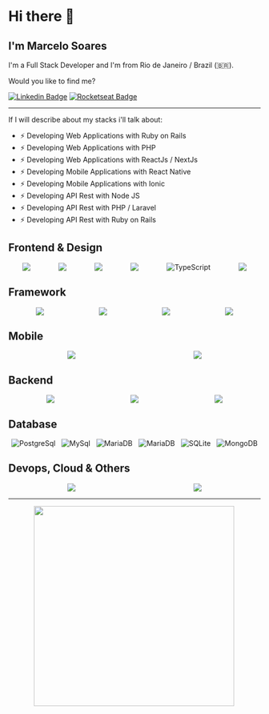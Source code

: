 # Hi there 👋

<!-- <h1>Hey! <img src="https://raw.githubusercontent.com/tavareshenrique/tavareshenrique/master/gifs/Hi.gif" width="30px"></h1> -->

<h2>I'm Marcelo Soares</h2>

I'm a Full Stack Developer and I'm from Rio de Janeiro / Brazil (🇧🇷).

Would you like to find me?

[![Linkedin Badge](https://img.shields.io/badge/-Marcelo%20Soares-blue?style=flat-square&logo=Linkedin&logoColor=white&link=https://www.linkedin.com/in/mamsoares/)](https://www.linkedin.com/in/mamsoares/)
[![Rocketseat Badge](https://img.shields.io/badge/-Marcelo%20Soares-8257E6?style=flat-square&logo=apache-rocketmq&logoColor=white&link=https://app.rocketseat.com.br/me/marcelo-soares)](https://app.rocketseat.com.br/me/marcelo-soares)

<!--
[![Gmail Badge](https://img.shields.io/badge/-mamsoares@gmail.com-c14438?style=flat-square&logo=Gmail&logoColor=white&link=mailto:mamsoares@gmail.com)](mailto:mamsoares@gmail.com)
 -->

---

If I will describe about my stacks i'll talk about:

<!--ts-->

- ⚡ Developing Web Applications with Ruby on Rails
- ⚡ Developing Web Applications with PHP
- ⚡ Developing Web Applications with ReactJs / NextJs
- ⚡ Developing Mobile Applications with React Native
- ⚡ Developing Mobile Applications with Ionic
- ⚡ Developing API Rest with Node JS
- ⚡ Developing API Rest with PHP / Laravel
- ⚡ Developing API Rest with Ruby on Rails

## Frontend & Design

<div style="display:flex; flex-direction: row; align-items: center; justify-content: space-around">
  <img src="https://img.shields.io/badge/html5%20-%23E34F26.svg?&style=for-the-badge&logo=html5&logoColor=white"/>
  <img src="https://img.shields.io/badge/css3%20-%231572B6.svg?&style=for-the-badge&logo=css3&logoColor=white"/>
  <img src="https://img.shields.io/badge/-javascript%20-yellow?&style=for-the-badge&logo=javascript&logoColor=white"/>
  <!-- <img src="https://img.shields.io/badge/vuejs%20-%2335495e.svg?&style=for-the-badge&logo=vue.js&logoColor=%234FC08D"/> -->
  <!-- <img alt="Angular.js" src="https://img.shields.io/badge/angular.js%20-%23E23237.svg?&style=for-the-badge&logo=angularjs&logoColor=white"/> -->
  <img src="https://img.shields.io/badge/jquery%20-%230769AD.svg?&style=for-the-badge&logo=jquery&logoColor=white"/>
  <img alt="TypeScript" src="https://img.shields.io/badge/typescript%20-%23007ACC.svg?&style=for-the-badge&logo=typescript&logoColor=white"/>
  <img src="https://img.shields.io/badge/figma%20-%23F24E1E.svg?&style=for-the-badge&logo=figma&logoColor=white"/>
</div>

## Framework

<div style="display:flex; flex-direction: row; align-items: center; justify-content: space-around">
 <img src="https://img.shields.io/badge/ruby on rail-8d2220?&style=for-the-badge&logo=rubyonrails&logoColor=white"/>
 <img src="https://img.shields.io/badge/-laravel-7377ad?&style=for-the-badge&logo=laravel&logoColor=white"/>
 <img src="https://img.shields.io/badge/next.js%20-%23239120.svg?&style=for-the-badge&logo=next.js&logoColor=white"/>
 <img src="https://img.shields.io/badge/-bootstrap-533b78?&style=for-the-badge&logo=bootstrap&logoColor=white"/>
</div>

## Mobile

<div style="display:flex; flex-direction: row; align-items: center; justify-content: space-around">
 <img src="https://img.shields.io/badge/-react native-blue?&style=for-the-badge&logo=react&logoColor=white"/>
 <img src="https://img.shields.io/badge/-ionic-2f7df7?&style=for-the-badge&logo=ionic&logoColor=white"/>
</div>

## Backend

<div style="display:flex; flex-direction: row; align-items: center; justify-content: space-around">
 <img src="https://img.shields.io/badge/node.js%20-%23239120.svg?&style=for-the-badge&logo=node.js&logoColor=white"/>
 <img src="https://img.shields.io/badge/-php-7377ad?&style=for-the-badge&logo=php&logoColor=white"/>
 <img src="https://img.shields.io/badge/ruby%20-8d2220?&style=for-the-badge&logo=ruby&logoColor=white"/>
</div>

## Database

<div style="display:flex; flex-direction: row; align-items: center; justify-content: space-around">
 <img alt="PostgreSql" src ="https://img.shields.io/badge/postgresql-%2307405e.svg?&style=for-the-badge&logo=postgresql&logoColor=white"/>
 <img alt="MySql" src ="https://img.shields.io/badge/mysql-da6936?&style=for-the-badge&logo=mysql&logoColor=white"/>
 <img alt="MariaDB" src ="https://img.shields.io/badge/mariadb-%2307405e.svg?&style=for-the-badge&logo=mariadb&logoColor=white"/>
 <img alt="MariaDB" src ="https://img.shields.io/badge/sql server-b42e2b?&style=for-the-badge&logo=sqlserver&logoColor=white"/>
 <img alt="SQLite" src ="https://img.shields.io/badge/sqlite-%2307405e.svg?&style=for-the-badge&logo=sqlite&logoColor=white"/>
 <img alt="MongoDB" src ="https://img.shields.io/badge/mongodb-%23239120.svg?&style=for-the-badge&logo=mongodb&logoColor=white"/>
</div>

<!-- ## Unit Test
<div style="display:flex; flex-direction: row; align-items: center; justify-content: space-around">
 <img alt="Jest" src="https://img.shields.io/badge/-jest-%23C21325?style=for-the-badge&logo=jest&logoColor=white"/>
</div>
 -->

## Devops, Cloud & Others

<div style="display:flex; flex-direction: row; align-items: center; justify-content: space-around">
 <!-- <img src="https://img.shields.io/badge/azure%20-%230072C6.svg?&style=for-the-badge&logo=azure-devops&logoColor=white"/> -->
 <img src="https://img.shields.io/badge/-AWS-%23FF9900.svg?style=for-the-badge&logo=amazon-aws&logoColor=white"/>
 <!-- <img src="https://img.shields.io/badge/github%20actions%20-%232671E5.svg?&style=for-the-badge&logo=github%20actions&logoColor=white"/> -->
 <!-- <img src="https://img.shields.io/badge/docker%20-%230db7ed.svg?&style=for-the-badge&logo=docker&logoColor=white"/> -->
 <!-- <img src="https://img.shields.io/badge/kubernetes%20-%23326ce5.svg?&style=for-the-badge&logo=kubernetes&logoColor=white"/> -->
 <img src="https://img.shields.io/badge/github%20-%23121011.svg?&style=for-the-badge&logo=github&logoColor=white"/>
 <!-- <img src="https://img.shields.io/badge/shell_script%20-%23121011.svg?&style=for-the-badge&logo=gnu-bash&logoColor=white"/> -->
</div>

---

<div style="display:flex; flex-direction: row; align-items: center; justify-content: space-around">
 <!--
   <img width="400px" align="left" alt="1" src="https://github-readme-stats-mamsoares.vercel.app/api?username=mamsoares&show_icons=true&theme=dracula&count_private=true" />
 -->
  <img width="400px" align="left" alt="" src="https://github-readme-stats-mamsoares.vercel.app/api/top-langs/?username=mamsoares&count_private=true&langs_count=15&layout=compact&theme=dracula&hide=html,css" />
</div>
<!--
![](https://github-profile-summary-cards.vercel.app/api/cards/profile-details?username=mamsoares&theme=dracula)

-->

<!--
**mamsoares/mamsoares** is a ✨ _special_ ✨ repository because its `README.md` (this file) appears on your GitHub profile.

Here are some ideas to get you started:

- 🔭 I’m currently working on ...
- 🌱 I’m currently learning ...
- 👯 I’m looking to collaborate on ...
- 🤔 I’m looking for help with ...
- 💬 Ask me about ...
- 📫 How to reach me: ...
- 😄 Pronouns: ...
- ⚡ Fun fact: ...
-->
